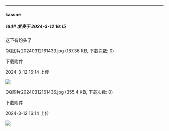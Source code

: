﻿
*****

####  kassne  
##### 164#       发表于 2024-3-12 16:15

这下有盼头了

QQ图片20240312161433.jpg
(187.36 KB, 下载次数: 0)

下载附件

2024-3-12 16:14 上传

<img src="https://img.saraba1st.com/forum/202403/12/161453j0co8q0lpl8106ll.jpg" referrerpolicy="no-referrer">

QQ图片20240312161436.jpg
(355.4 KB, 下载次数: 0)

下载附件

2024-3-12 16:14 上传

<img src="https://img.saraba1st.com/forum/202403/12/161457w1ty6w5966phtftf.jpg" referrerpolicy="no-referrer">

